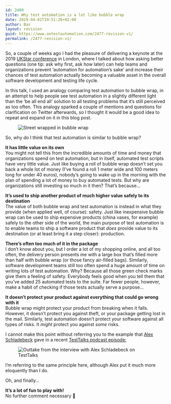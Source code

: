 ```yaml
---
id: 2480
title: Why test automation is a lot like bubble wrap
date: 2019-04-01T19:51:26+02:00
author: Bas
layout: revision
guid: https://www.ontestautomation.com/2477-revision-v1/
permalink: /2477-revision-v1/
---
```

So, a couple of weeks ago I had the pleasure of delivering a keynote at the 2019 <a rel="noreferrer noopener" aria-label="UKStar conference (opens in a new tab)" href="https://ukstar.eurostarsoftwaretesting.com/" target="_blank">UKStar conference</a> in London, where I talked about how asking better questions (one tip: ask why first, ask how later) can help teams and organizations prevent &#8216;automation for automation&#8217;s sake&#8217; and increase their chances of test automation actually becoming a valuable asset in the overall software development and testing life cycle.

In this talk, I used an analogy comparing test automation to bubble wrap, in an attempt to help people see test automation in a slightly different light than the &#8216;be all end all&#8217; solution to all testing problems that it&#8217;s still perceived as too often. This analogy sparked a couple of mentions and questions for clarification on Twitter afterwards, so I thought it would be a good idea to repeat and expand on it in this blog post.<figure class="wp-block-image">

<img src="https://www.ontestautomation.com/wp-content/uploads/2019/04/bubble_wrap_street-1024x621.png" alt="Street wrapped in bubble wrap" class="wp-image-2479" srcset="https://www.ontestautomation.com/wp-content/uploads/2019/04/bubble_wrap_street-1024x621.png 1024w, https://www.ontestautomation.com/wp-content/uploads/2019/04/bubble_wrap_street-300x182.png 300w, https://www.ontestautomation.com/wp-content/uploads/2019/04/bubble_wrap_street-768x466.png 768w, https://www.ontestautomation.com/wp-content/uploads/2019/04/bubble_wrap_street.png 1025w" sizes="(max-width: 1024px) 100vw, 1024px" /> </figure> 

So, why _do_ I think that test automation is similar to bubble wrap?

**It has little value on its own**  
You might not tell this from the incredible amounts of time and money that organizations spend on test automation, but in itself, automated test scripts have very little value. Just like buying a roll of bubble wrap doesn&#8217;t set you back a whole lot of money (I&#8217;ve found a roll 1 meter wide and 100 meters long for under 40 euros), nobody&#8217;s going to wake up in the morning with the plan of spending a lot of money to buy automated tests. But why are organizations still investing so much in it then? That&#8217;s because…

**It&#8217;s used to ship another product of much higher value safely to its destination**  
The value of both bubble wrap and test automation is instead in what they provide (when applied well, of course): safety. Just like inexpensive bubble wrap can be used to ship expensive products (china vases, for example) safely to the other side of the world, the main purpose of test automation is to enable teams to ship a software product that _does_ provide value to its destination (or at least bring it a step closer): production.

**There&#8217;s often too much of it in the package**  
I don&#8217;t know about you, but I order a lot of my shopping online, and all too often, the delivery person presents me with a large box that&#8217;s filled more than half with bubble wrap (or those fancy air-filled bags). Similarly, software development teams still too often spend a huge amount of time on writing lots of test automation. Why? Because all those green check marks give them a feeling of safety. Everybody feels good when you tell them that you&#8217;ve added 25 automated tests to the suite. Far fewer people, however, make a habit of checking if those tests actually serve a purpose…

**It doesn&#8217;t protect your product against everything that could go wrong with it**  
Bubble wrap might protect your product from breaking when it falls. However, it doesn&#8217;t protect you against theft, or your package getting lost in the mail. Similarly, test automation doesn&#8217;t protect your software against all types of risks. It _might_ protect you against _some_ risks.

I cannot make this point without referring you to the example that <a rel="noreferrer noopener" aria-label="Alex Schladebeck (opens in a new tab)" href="https://twitter.com/alex_schl" target="_blank">Alex Schladebeck</a> gave in a recent <a rel="noreferrer noopener" aria-label="TestTalks podcast episode (opens in a new tab)" href="https://www.joecolantonio.com/testtalks/240-alex-schladebeck/" target="_blank">TestTalks podcast episode:</a><figure class="wp-block-image">

<img src="https://www.ontestautomation.com/wp-content/uploads/2019/04/exploratory.jpg" alt="Outtake from the interview with Alex Schladebeck on TestTalks" class="wp-image-2478" srcset="https://www.ontestautomation.com/wp-content/uploads/2019/04/exploratory.jpg 680w, https://www.ontestautomation.com/wp-content/uploads/2019/04/exploratory-150x150.jpg 150w, https://www.ontestautomation.com/wp-content/uploads/2019/04/exploratory-300x300.jpg 300w" sizes="(max-width: 680px) 100vw, 680px" /> </figure> 

I&#8217;m referring to the same principle here, although Alex put it much more eloquently than I do.

Oh, and finally…

**It&#8217;s a lot of fun to play with!**  
No further comment necessary 🙂